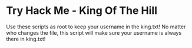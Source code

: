 # Try Hack Me - King Of The Hill
Use these scripts as root to keep your username in the king.txt! No matter who changes the file, this script will make sure your username is always there in king.txt!

